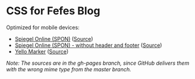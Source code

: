 CSS for Fefes Blog
==================

Optimized for mobile devices:

* [Spiegel Online (SPON)](https://blog.fefe.de/?css=https://lastzero.github.io/fefe-css/spon.css) ([Source](https://lastzero.github.io/fefe-css/spon.css))
* [Spiegel Online (SPON) - without header and footer](https://blog.fefe.de/?css=https://lastzero.github.io/fefe-css/spon-minimal.css) ([Source](https://lastzero.github.io/fefe-css/spon-minimal.css))
* [Yello Marker](https://blog.fefe.de/?css=https://lastzero.github.io/fefe-css/yellow-marker.css) ([Source](https://lastzero.github.io/fefe-css/yellow-marker.css))

*Note: The sources are in the gh-pages branch, since GitHub delivers them with the wrong mime type from the master branch.*
